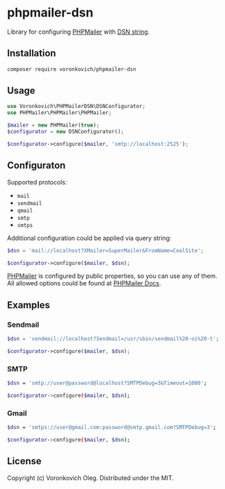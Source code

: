 # phpmailer-dsn

Library for configuring [PHPMailer](https://github.com/PHPMailer/PHPMailer) with [DSN string](https://en.wikipedia.org/wiki/Data_source_name).

## Installation

```sh
composer require voronkovich/phpmailer-dsn
```

## Usage

```php
use Voronkovich\PHPMailerDSN\DSNConfigurator;
use PHPMailer\PHPMailer\PHPMailer;

$mailer = new PHPMailer(true);
$configurator = new DSNConfigurator();

$configurator->configure($mailer, 'smtp://localhost:2525');
```

## Configuraton

Supported protocols:

- `mail`
- `sendmail`
- `qmail`
- `smtp`
- `smtps`

Additional configuration could be applied via query string:

```php
$dsn = 'mail://localhost?XMailer=SuperMailer&FromName=CoolSite';

$configurator->configure($mailer, $dsn);
```

[PHPMailer](https://github.com/PHPMailer/PHPMailer) is configured by public properties, so you can use any of them. All allowed options could be found at [PHPMailer Docs](https://phpmailer.github.io/PHPMailer/classes/PHPMailer-PHPMailer-PHPMailer.html#toc-properties).

## Examples

### Sendmail

```php
$dsn = 'sendmail://localhost?Sendmail=/usr/sbin/sendmail%20-oi%20-t';

$configurator->configure($mailer, $dsn);
```

### SMTP

```sh
$dsn = 'smtp://user@password@localhost?SMTPDebug=3&Timeout=1000';

$configurator->configure($mailer, $dsn);
```

### Gmail

```sh
$dsn = 'smtps://user@gmail.com:password@smtp.gmail.com?SMTPDebug=3';

$configurator->configure($mailer, $dsn);
```

## License

Copyright (c) Voronkovich Oleg. Distributed under the MIT.
